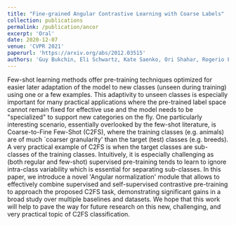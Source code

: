 ```yaml
---
title: "Fine-grained Angular Contrastive Learning with Coarse Labels"
collection: publications
permalink: /publication/ancor
excerpt: 'Oral'
date: 2020-12-07
venue: 'CVPR 2021'
paperurl: 'https://arxiv.org/abs/2012.03515'
authors: 'Guy Bukchin, Eli Schwartz, Kate Saenko, Ori Shahar, Rogerio Feris, Raja Giryes*, Leonid Karlinsky*'
---
```

Few-shot learning methods offer pre-training techniques optimized for easier later adaptation of the model to new classes (unseen during training) using one or a few examples. This adaptivity to unseen classes is especially important for many practical applications where the pre-trained label space cannot remain fixed for effective use and the model needs to be "specialized" to support new categories on the fly. One particularly interesting scenario, essentially overlooked by the few-shot literature, is Coarse-to-Fine Few-Shot (C2FS), where the training classes (e.g. animals) are of much `coarser granularity' than the target (test) classes (e.g. breeds). A very practical example of C2FS is when the target classes are sub-classes of the training classes. Intuitively, it is especially challenging as (both regular and few-shot) supervised pre-training tends to learn to ignore intra-class variability which is essential for separating sub-classes. In this paper, we introduce a novel 'Angular normalization' module that allows to effectively combine supervised and self-supervised contrastive pre-training to approach the proposed C2FS task, demonstrating significant gains in a broad study over multiple baselines and datasets. We hope that this work will help to pave the way for future research on this new, challenging, and very practical topic of C2FS classification.